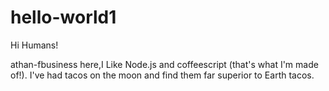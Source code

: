 # hello-world1

Hi Humans!

athan-fbusiness here,I Like Node.js and coffeescript (that's what I'm made of!).
I've had tacos on the moon and find them far superior to Earth tacos.
